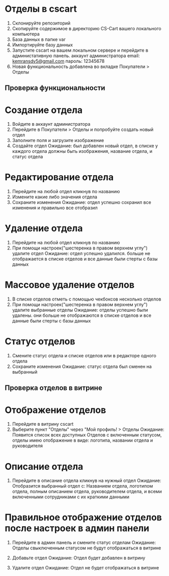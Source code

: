 # Отделы в cscart

1. Склонируйте репозиторий
2. Скопируйте содержимое в директорию CS-Cart вашего локального компьютера
3. База данных в папке var
4. Импортируйте базу данных
5. Запустите cscart на вашем локальном сервере и перейдите в администативную панель.
аккаунт администратора email: kemransdv5@gmail.com пароль: 12345678
6. Новая функциональность добавлена во вкладке Покупатели > Отделы

## Проверка функциональности

# Создание отдела
1. Войдите в аккаунт администратора
2. Перейдите в Покупатели > Отделы и попробуйте создать новый отдел
3. Заполните поля и загрузите изображение
4. Создайте отдел
Ожидание: был добавлен новый отдел, в списке у каждого отдела должны быть изображения, название отдела, и статус отдела

# Редактирование отдела
1. Перейдите на любой отдел кликнув по названию
2. Измените какие либо значения отдела
3. Сохраните изменения
Ожидание: отдел успешно сохранил все изменения и правильно все отобразил

# Удаление отдела
1. Перейдите на любой отдел кликнув по названию
2. При помощи настроек("шестеренка в правом верхнем углу") удалите отдел
Ожидание: отдел успешно удалился. больше не отображается в списке отделов и все данные были стерты с базы данных

# Массовое удаление отделов
1. В списке отделов отметь с помощью чекбоксов несколько отделов
2. При помощи настроек("шестеренка в правом верхнем углу") удалите выбранные отделы
Ожидание: отделы успешно были удалены. они больше не отображаются в списке отделов и все данные были стерты с базы данных

# Статус отделов
1. Смените статус отдела и списке отделов или в редакторе одного отдела
2. Сохраните изменения
Ожидание: статус отдела был сменен на выбранный


## Проверка отделов в витрине

# Отображение отделов
1. Перейдите в витрину cscart
2. Выберите пункт "Отделы" через "Мой профиль! > Отделы
Ожидание: Появится список всех доступных Отделов с включенным статусом, отделы имею отображение в виде: логотипа, названии отдела и руководителя

# Описание отдела
1. Перейдите в описание отдела кликнув на нужный отдел
Ожидание: Отобразится выбранный отдел с: Названием отдела, логотипом отдела, полным описанием отдела, руководителем отдела, и всеми включенными сотрудниками с их краткими данными

# Правильное отображение отделов после настроек в админ панели
1. Перейдите в админ панель и смените статус отделам
Ожидание: Отделы свыключенным статусом не будут отображаться в витрине

2. Добавьте отдел
Ожидание: Отдел будет добавлен в витрину

3. Удалите отдел
Ожидание: Отдел не будет отображаться в витрине
